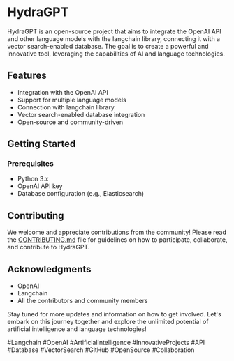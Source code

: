 # HydraGPT

HydraGPT is an open-source project that aims to integrate the OpenAI API and other language models with the langchain library, connecting it with a vector search-enabled database. The goal is to create a powerful and innovative tool, leveraging the capabilities of AI and language technologies.

## Features

- Integration with the OpenAI API
- Support for multiple language models
- Connection with langchain library
- Vector search-enabled database integration
- Open-source and community-driven

## Getting Started

### Prerequisites

- Python 3.x
- OpenAI API key
- Database configuration (e.g., Elasticsearch)


## Contributing

We welcome and appreciate contributions from the community! Please read the [CONTRIBUTING.md](CONTRIBUTING.md) file for guidelines on how to participate, collaborate, and contribute to HydraGPT.


## Acknowledgments

- OpenAI
- Langchain
- All the contributors and community members

Stay tuned for more updates and information on how to get involved. Let's embark on this journey together and explore the unlimited potential of artificial intelligence and language technologies!

#Langchain #OpenAI #ArtificialIntelligence #InnovativeProjects #API #Database #VectorSearch #GitHub #OpenSource #Collaboration


